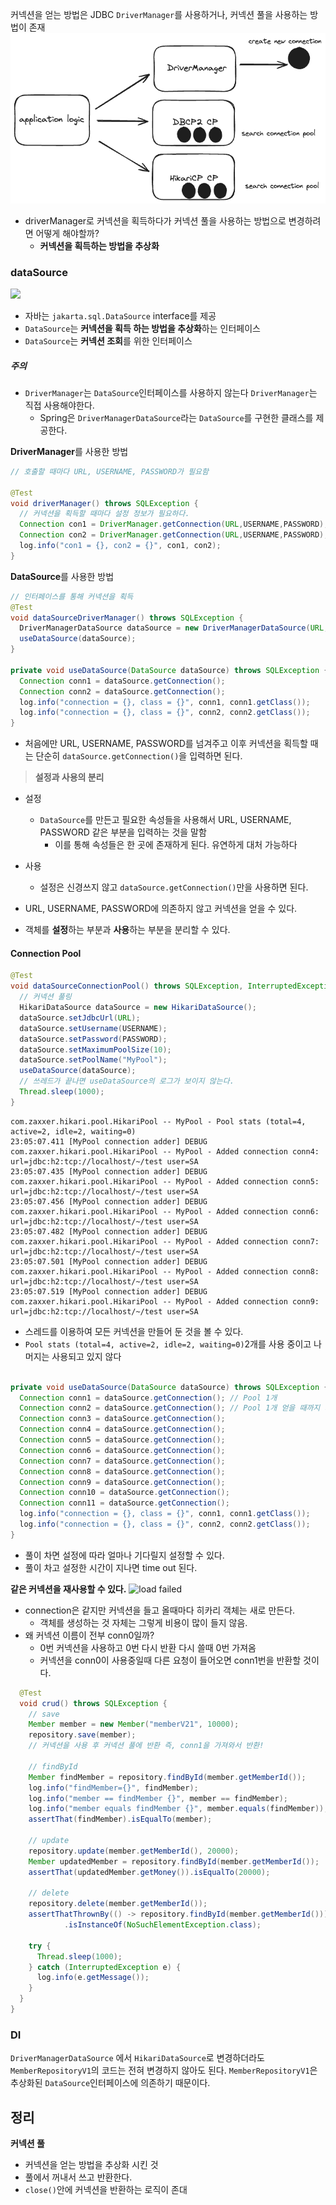 커넥션을 얻는 방법은 JDBC `DriverManager`를 사용하거나, 커넥션 풀을 사용하는 방법이 존재
![failed](spring/static/png/driverManager.png)

- driverManager로 커넥션을 획득하다가 커넥션 풀을 사용하는 방법으로 변경하려면 어떻게 해야할까?
	- **커넥션을 획득하는 방법을 추상화**

### dataSource
![](dataSource.png)
- 자바는 `jakarta.sql.DataSource` interface를 제공
- `DataSource`는 **커넥션을 획득 하는 방법을 추상화**하는 인터페이스
- `DataSource`는 **커넥션 조회**를 위한 인터페이스
##### 주의
- `DriverManager`는 `DataSource`인터페이스를 사용하지 않는다 `DriverManager`는 직접 사용해야한다.
	- Spring은 `DriverManagerDataSource`라는 `DataSource`를 구현한 클래스를 제공한다.

**DriverManager**를 사용한 방법
```java
// 호출할 때마다 URL, USERNAME, PASSWORD가 필요함  

@Test  
void driverManager() throws SQLException {  
  // 커넥션을 획득할 때마다 설정 정보가 필요하다.
  Connection con1 = DriverManager.getConnection(URL,USERNAME,PASSWORD);  
  Connection con2 = DriverManager.getConnection(URL,USERNAME,PASSWORD);  
  log.info("con1 = {}, con2 = {}", con1, con2);  
}
```

**DataSource**를 사용한 방법
```java
// 인터페이스를 통해 커넥션을 획득  
@Test  
void dataSourceDriverManager() throws SQLException {  
  DriverManagerDataSource dataSource = new DriverManagerDataSource(URL,USERNAME,PASSWORD);  
  useDataSource(dataSource);  
}  
  
private void useDataSource(DataSource dataSource) throws SQLException {  
  Connection conn1 = dataSource.getConnection();  
  Connection conn2 = dataSource.getConnection();  
  log.info("connection = {}, class = {}", conn1, conn1.getClass());  
  log.info("connection = {}, class = {}", conn2, conn2.getClass());  
}
```
- 처음에만 URL, USERNAME, PASSWORD를 넘겨주고 이후 커넥션을 획득할 때는 단순히 `dataSource.getConnection()`을 입력하면 된다.

> **설정과 사용의 분리**
- 설정
	- `DataSource`를 만든고 필요한 속성들을 사용해서 URL, USERNAME, PASSWORD 같은 부분을 입력하는 것을 말함
		- 이를 통해 속성들은 한 곳에 존재하게 된다. 유연하게 대처 가능하다
- 사용
	- 설정은 신경쓰지 않고 `dataSource.getConnection()`만을 사용하면 된다.

- URL, USERNAME, PASSWORD에 의존하지 않고 커넥션을 얻을 수 있다. 
- 객체를 **설정**하는 부분과 **사용**하는 부분을 분리할 수 있다.


#### Connection Pool

```java
@Test  
void dataSourceConnectionPool() throws SQLException, InterruptedException {  
  // 커넥션 풀링  
  HikariDataSource dataSource = new HikariDataSource();  
  dataSource.setJdbcUrl(URL);  
  dataSource.setUsername(USERNAME);  
  dataSource.setPassword(PASSWORD);  
  dataSource.setMaximumPoolSize(10);  
  dataSource.setPoolName("MyPool");  
  useDataSource(dataSource);  
  // 쓰레드가 끝나면 useDataSource의 로그가 보이지 않는다.
  Thread.sleep(1000);  
}
```

```text
com.zaxxer.hikari.pool.HikariPool -- MyPool - Pool stats (total=4, active=2, idle=2, waiting=0)
23:05:07.411 [MyPool connection adder] DEBUG com.zaxxer.hikari.pool.HikariPool -- MyPool - Added connection conn4: url=jdbc:h2:tcp://localhost/~/test user=SA
23:05:07.435 [MyPool connection adder] DEBUG com.zaxxer.hikari.pool.HikariPool -- MyPool - Added connection conn5: url=jdbc:h2:tcp://localhost/~/test user=SA
23:05:07.456 [MyPool connection adder] DEBUG com.zaxxer.hikari.pool.HikariPool -- MyPool - Added connection conn6: url=jdbc:h2:tcp://localhost/~/test user=SA
23:05:07.482 [MyPool connection adder] DEBUG com.zaxxer.hikari.pool.HikariPool -- MyPool - Added connection conn7: url=jdbc:h2:tcp://localhost/~/test user=SA
23:05:07.501 [MyPool connection adder] DEBUG com.zaxxer.hikari.pool.HikariPool -- MyPool - Added connection conn8: url=jdbc:h2:tcp://localhost/~/test user=SA
23:05:07.519 [MyPool connection adder] DEBUG com.zaxxer.hikari.pool.HikariPool -- MyPool - Added connection conn9: url=jdbc:h2:tcp://localhost/~/test user=SA
```

- 스레드를 이용하여 모든 커넥션을 만들어 둔 것을 볼 수 있다.
- `Pool stats (total=4, active=2, idle=2, waiting=0)`2개를 사용 중이고 나머지는 사용되고 있지 않다


```java

private void useDataSource(DataSource dataSource) throws SQLException {  
  Connection conn1 = dataSource.getConnection(); // Pool 1개  
  Connection conn2 = dataSource.getConnection(); // Pool 1개 얻을 때까지 기다린다.  
  Connection conn3 = dataSource.getConnection(); 
  Connection conn4 = dataSource.getConnection(); 
  Connection conn5 = dataSource.getConnection(); 
  Connection conn6 = dataSource.getConnection(); 
  Connection conn7 = dataSource.getConnection(); 
  Connection conn8 = dataSource.getConnection(); 
  Connection conn9 = dataSource.getConnection(); 
  Connection conn10 = dataSource.getConnection();
  Connection conn11 = dataSource.getConnection(); 
  log.info("connection = {}, class = {}", conn1, conn1.getClass());  
  log.info("connection = {}, class = {}", conn2, conn2.getClass());  
}
```

- 풀이 차면 설정에 따라 얼마나 기다릴지 설정할 수 있다.
- 풀이 차고 설정한 시간이 지나면 time out 된다.

**같은 커넥션을 재사용할 수 있다.**
![load failed](hikariProxyConnection.png)
- connection은 같지만 커넥션을 들고 올때마다 히카리 객체는 새로 만든다.
	- 객체를 생성하는 것 자체는 그렇게 비용이 많이 들지 않음.
- 왜 커넥션 이름이 전부 conn0일까?
	- 0번 커넥션을 사용하고 0번 다시 반환 다시 쓸때 0번 가져옴
	- 커넥션을 conn0이 사용중일때 다른 요청이 들어오면 conn1번을 반환할 것이다.

```java
  @Test  
  void crud() throws SQLException {  
    // save  
    Member member = new Member("memberV21", 10000);  
    repository.save(member);  
	// 커넥션을 사용 후 커넥션 풀에 반환 즉, conn1을 가져와서 반환!
  
    // findById  
    Member findMember = repository.findById(member.getMemberId());  
    log.info("findMember={}", findMember);  
    log.info("member == findMember {}", member == findMember);  
    log.info("member equals findMember {}", member.equals(findMember));  
    assertThat(findMember).isEqualTo(member);  
  
    // update  
    repository.update(member.getMemberId(), 20000);  
    Member updatedMember = repository.findById(member.getMemberId());  
    assertThat(updatedMember.getMoney()).isEqualTo(20000);  
  
    // delete  
    repository.delete(member.getMemberId());  
    assertThatThrownBy(() -> repository.findById(member.getMemberId()))  
            .isInstanceOf(NoSuchElementException.class);  
  
    try {  
      Thread.sleep(1000);  
    } catch (InterruptedException e) {  
      log.info(e.getMessage());  
    }  
  }  
}
```


### DI
`DriverManagerDataSource` 에서 `HikariDataSource`로 변경하더라도 `MemberRepositoryV1`의 코드는 전혀 변경하지 않아도 된다. `MemberRepositoryV1`은 추상화된 `DataSource`인터페이스에 의존하기 때문이다.


## 정리

**커넥션 풀**
- 커넥션을 얻는 방법을 추상화 시킨 것
- 풀에서 꺼내서 쓰고 반환한다.
- `close()`안에 커넥션을 반환하는 로직이 존대
 
